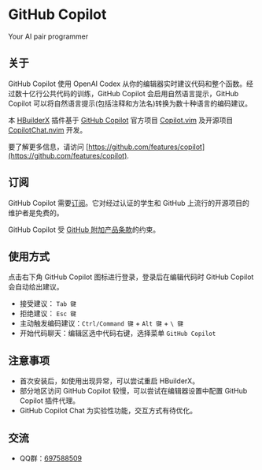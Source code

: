 # GitHub Copilot

Your AI pair programmer

## 关于

GitHub Copilot 使用 OpenAI Codex 从你的编辑器实时建议代码和整个函数。经过数十亿行公共代码的训练，GitHub Copilot 会启用自然语言提示，GitHub Copilot 可以将自然语言提示(包括注释和方法名)转换为数十种语言的编码建议。

本 [HBuilderX](https://www.dcloud.io/hbuilderx.html) 插件基于 [GitHub Copilot](https://github.com/features/copilot) 官方项目 [Copilot.vim](https://github.com/github/copilot.vim) 及开源项目 [CopilotChat.nvim](https://github.com/gptlang/CopilotChat.nvim) 开发。

要了解更多信息，请访问 [https://github.com/features/copilot](https://github.com/features/copilot).

## 订阅

GitHub Copilot 需要[订阅](https://github.com/github-copilot/signup)。它对经过认证的学生和 GitHub 上流行的开源项目的维护者是免费的。

GitHub Copilot 受 [GitHub 附加产品条款](https://docs.github.com/en/site-policy/github-terms/github-terms-for-additional-products-and-features)的约束。

## 使用方式

点击右下角 GitHub Copilot 图标进行登录，登录后在编辑代码时 GitHub Copilot 会自动给出建议。

- 接受建议： `Tab 键`
- 拒绝建议： `Esc 键`
- 主动触发编码建议：`Ctrl/Command 键` + `Alt 键` + `\ 键`
- 开始代码聊天：编辑区选中代码右键，选择菜单 `GitHub Copilot`

## 注意事项

- 首次安装后，如使用出现异常，可以尝试重启 HBuilderX。
- 部分地区访问 GitHub Copilot 较慢，可以尝试在编辑器设置中配置 GitHub Copilot 插件代理。
- GitHub Copilot Chat 为实验性功能，交互方式有待优化。

## 交流

- QQ群：[697588509](http://qm.qq.com/cgi-bin/qm/qr?_wv=1027&k=AhzmBLdzgZD6Xcx7ry-kt_DtZKTt_yws&authKey=nEpQOU7P9J7WMbTf85TIAAeQqosVWsT5SAhzQ7OkwGsugFLdRqo6nKCIWV03Urw6&noverify=0&group_code=697588509)